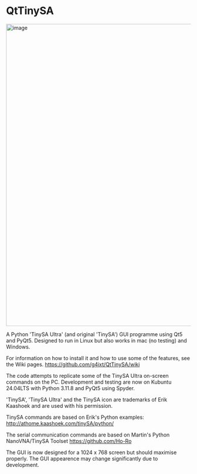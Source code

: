# QtTinySA  
<img width="1045" height="824" alt="image" src="https://github.com/user-attachments/assets/57118eb1-1673-413f-9f6a-e5e41331c1fa" />
  
A Python 'TinySA Ultra' (and original 'TinySA') GUI programme using Qt5 and PyQt5. Designed to run in Linux but also works in mac (no testing)
and Windows.
  
For information on how to install it and how to use some of the features, see the Wiki pages.
https://github.com/g4ixt/QtTinySA/wiki
  
The code attempts to replicate some of the TinySA Ultra on-screen commands on the PC.
Development and testing are now on Kubuntu 24.04LTS with Python 3.11.8 and PyQt5 using Spyder.

'TinySA', 'TinySA Ultra' and the TinySA icon are trademarks of Erik Kaashoek and are used with his permission.

TinySA commands are based on Erik's Python examples:
http://athome.kaashoek.com/tinySA/python/

The serial communication commands are based on Martin's Python NanoVNA/TinySA Toolset
https://github.com/Ho-Ro

The GUI is now designed for a 1024 x 768 screen but should maximise properly.  The GUI appearence may change significantly due to development.
